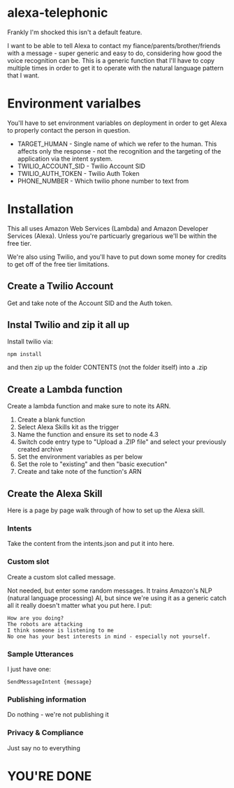 # alexa-telephonic
Frankly I'm shocked this isn't a default feature.

I want to be able to tell Alexa to contact my fiance/parents/brother/friends with a message - super generic and easy to do, considering how good the voice recognition can be. This is a generic function that I'll have to copy multiple times in order to get it to operate with the natural language pattern that I want.

# Environment varialbes
You'll have to set environment variables on deployment in order to get Alexa to properly contact the person in question.

* TARGET_HUMAN - Single name of which we refer to the human. This affects only the response - not the recognition and the targeting of the application via the intent system.
* TWILIO_ACCOUNT_SID - Twilio Account SID
* TWILIO_AUTH_TOKEN - Twilio Auth Token
* PHONE_NUMBER - Which twilio phone number to text from


# Installation

This all uses Amazon Web Services (Lambda) and Amazon Developer Services (Alexa). Unless you're particuarly gregarious we'll be within the free tier.

We're also using Twilio, and you'll have to put down some money for credits to get off of the free tier limitations.

## Create a Twilio Account
Get and take note of the Account SID and the Auth token.

## Instal Twilio and zip it all up
Install twilio via:
```
npm install
```
and then zip up the folder CONTENTS (not the folder itself) into a .zip

## Create a Lambda function
Create a lambda function and make sure to note its ARN.

1. Create a blank function
2. Select Alexa Skills kit as the trigger
3. Name the function and ensure its set to node 4.3
4. Switch code entry type to "Upload a .ZIP file" and select your previously created archive
5. Set the environment variables as per below
6. Set the role to "existing" and then "basic execution"
7. Create and take note of the function's ARN

## Create the Alexa Skill

Here is a page by page walk through of how to set up the Alexa skill.

### Intents
Take the content from the intents.json and put it into here.

### Custom slot
Create a custom slot called message.

Not needed, but enter some random messages. It trains Amazon's NLP (natural language processing) AI, but since we're using it as a generic catch all it really doesn't matter what you put here. I put:
```
How are you doing?
The robots are attacking
I think someone is listening to me
No one has your best interests in mind - especially not yourself.
```

### Sample Utterances
I just have one:
```
SendMessageIntent {message}
```

### Publishing information
Do nothing - we're not publishing it

### Privacy & Compliance
Just say no to everything

# YOU'RE DONE
